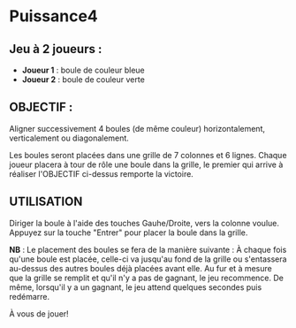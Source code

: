 # Puissance4

## Jeu à 2 joueurs :
- **Joueur 1** : boule de couleur bleue
- **Joueur 2** : boule de couleur verte

## OBJECTIF :
Aligner successivement 4 boules (de même couleur) horizontalement, verticalement ou diagonalement.

Les boules seront placées dans une grille de 7 colonnes et 6 lignes. 
Chaque joueur placera à tour de rôle une boule dans la grille, le premier qui arrive à réaliser l'OBJECTIF ci-dessus remporte la victoire.

## UTILISATION
Diriger la boule à l'aide des touches Gauhe/Droite, vers la colonne voulue.
Appuyez sur la touche "Entrer" pour placer la boule dans la grille.

**NB** : Le placement des boules se fera de la manière suivante :
À chaque fois qu'une boule est placée, celle-ci va jusqu'au fond de la grille ou s'entassera au-dessus des autres boules déjà placées avant elle.
Au fur et à mesure que la grille se remplit et qu'il n'y a pas de gagnant, le jeu recommence. De même, lorsqu'il y a un gagnant, le jeu attend quelques secondes puis redémarre.

À vous de jouer!
